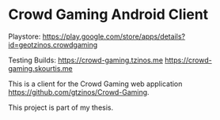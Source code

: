 # Crowd Gaming Android Client

Playstore:
https://play.google.com/store/apps/details?id=geotzinos.crowdgaming

Testing Builds:
https://crowd-gaming.tzinos.me
https://crowd-gaming.skourtis.me

This is a client for the Crowd Gaming web application https://github.com/gtzinos/Crowd-Gaming.

This project is part of my thesis.